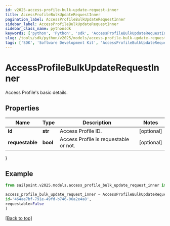 ```yaml
---
id: v2025-access-profile-bulk-update-request-inner
title: AccessProfileBulkUpdateRequestInner
pagination_label: AccessProfileBulkUpdateRequestInner
sidebar_label: AccessProfileBulkUpdateRequestInner
sidebar_class_name: pythonsdk
keywords: ['python', 'Python', 'sdk', 'AccessProfileBulkUpdateRequestInner', 'V2025AccessProfileBulkUpdateRequestInner'] 
slug: /tools/sdk/python/v2025/models/access-profile-bulk-update-request-inner
tags: ['SDK', 'Software Development Kit', 'AccessProfileBulkUpdateRequestInner', 'V2025AccessProfileBulkUpdateRequestInner']
---
```


# AccessProfileBulkUpdateRequestInner

Access Profile's basic details.

## Properties

Name | Type | Description | Notes
------------ | ------------- | ------------- | -------------
**id** | **str** | Access Profile ID. | [optional] 
**requestable** | **bool** | Access Profile is requestable or not. | [optional] 
}

## Example

```python
from sailpoint.v2025.models.access_profile_bulk_update_request_inner import AccessProfileBulkUpdateRequestInner

access_profile_bulk_update_request_inner = AccessProfileBulkUpdateRequestInner(
id='464ae7bf-791e-49fd-b746-06a2e4a8',
requestable=False
)

```
[[Back to top]](#) 

